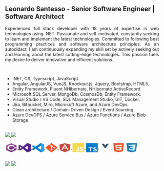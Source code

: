 ## Leonardo Santesso - Senior Software Engineer |  Software Architect

<p align="justify">
Experienced full stack developer with 18 years of expertise in web technologies using .NET. Passionate and self-motivated, constantly seeking to learn and implement the latest technologies. Committed to following best programming practices and software architecture principles. As an autodidact, I am continuously expanding my skill set by actively seeking out and learning about the latest cutting-edge technologies. This passion fuels my desire to deliver innovative and efficient solutions.  
</p><br>


- .NET, C#, Typescript, JavaScript.
- Angular, AngularJS, VueJS, Knockout.js, Jquery, Bootstrap, HTML5.
- Entity Framework, Fluent NHibernate, NHibernate ActiveRecord.
- Microsoft SQL Server, MongoDb, CosmosDb, Entity Framework.
- Visual Studio / VS Code, SQL Management Studio, GIT, Docker.
- Jira, Bitbucket, Miro, Microsoft Azure, and Azure DevOps.
- Clean architecture / Domain-Driven Design / Event Sourcing.
- Azure DevOPS / Azure Service Bus / Azure Functions / Azure Blob Storage

<br>
 <div>
  <a href="https://github.com/LeonardoSantesso">
  <img height="180em" src="https://github-readme-stats.vercel.app/api?username=LeonardoSantesso&show_icons=true&theme=dark&include_all_commits=true&count_private=true"/>
  <img height="180em" src="https://github-readme-stats.vercel.app/api/top-langs/?username=LeonardoSantesso&layout=compact&langs_count=8&theme=dark"/>
</div>
<div style="display: inline_block"><br>
  <img align="center" alt="LeonardoSantesso-Csharp" height="30" width="40" src="https://raw.githubusercontent.com/devicons/devicon/master/icons/csharp/csharp-original.svg">
  <img align="center" alt="LeonardoSantesso-VS" height="30" width="40" src="https://raw.githubusercontent.com/devicons/devicon/master/icons/visualstudio/visualstudio-plain.svg">
  <img align="center" alt="LeonardoSantesso-VSCode" height="30" width="40" src="https://raw.githubusercontent.com/devicons/devicon/master/icons/vscode/vscode-original.svg">
  <img align="center" alt="LeonardoSantesso-Git" height="30" width="40" src="https://raw.githubusercontent.com/devicons/devicon/master/icons/git/git-plain.svg">
  <img align="center" alt="LeonardoSantesso-Angular" height="30" width="40" src="https://raw.githubusercontent.com/devicons/devicon/master/icons/angularjs/angularjs-plain.svg">
  <img align="center" alt="LeonardoSantesso-Js" height="30" width="40" src="https://raw.githubusercontent.com/devicons/devicon/master/icons/javascript/javascript-plain.svg">
  <img align="center" alt="LeonardoSantesso-Ts" height="30" width="40" src="https://raw.githubusercontent.com/devicons/devicon/master/icons/typescript/typescript-plain.svg">
  <img align="center" alt="LeonardoSantesso-Vue" height="30" width="40" src="https://raw.githubusercontent.com/devicons/devicon/master/icons/vuejs/vuejs-plain.svg">
  <img align="center" alt="LeonardoSantesso-HTML" height="30" width="40" src="https://raw.githubusercontent.com/devicons/devicon/master/icons/html5/html5-original.svg">
  <img align="center" alt="LeonardoSantesso-CSS" height="30" width="40" src="https://raw.githubusercontent.com/devicons/devicon/master/icons/css3/css3-original.svg">
</div>
  
  ##
 
<div> 
  <a href = "mailto:leonardo.santesso@gmail.com"><img src="https://img.shields.io/badge/-Gmail-%23333?style=for-the-badge&logo=gmail&logoColor=white" target="_blank"></a>
  <a href="https://www.linkedin.com/in/leonardosantesso/" target="_blank"><img src="https://img.shields.io/badge/-LinkedIn-%230077B5?style=for-the-badge&logo=linkedin&logoColor=white" target="_blank"></a> 
  
</div>
